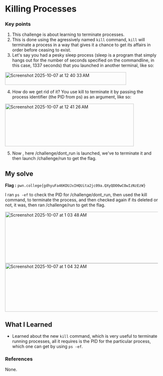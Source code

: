 # Killing Processes
### Key points
1. This challenge is about learning to terminate processes.
2. This is done using the agressively named `kill` command, `kill` will terminate a process in a way that gives it a chance to get its affairs in order before ceasing to exist.
3. Let's say you had a pesky sleep process (sleep is a program that simply hangs out for the number of seconds specified on the commandline, in this case, 1337 seconds) that you launched in another terminal, like so:

<img width="399" height="42" alt="Screenshot 2025-10-07 at 12 40 33 AM" src="https://github.com/user-attachments/assets/ec7a7132-7d56-4929-8da4-56b930d6f18f" />

4. How do we get rid of it? You use kill to terminate it by passing the process identifier (the PID from ps) as an argument, like so:

<img width="424" height="141" alt="Screenshot 2025-10-07 at 12 41 26 AM" src="https://github.com/user-attachments/assets/b943ad54-e7a2-4143-93c8-eece8e32c180" />

5. Now , here /challenge/dont_run is launched, we've to terminate it and then launch /challenge/run to get the flag.

## My solve
**Flag :** `pwn.college{gdhyuFa46KDUJxIHQUita2jc09a.QXyQDO0wCOwIzNzEzW}`

I ran `ps -ef` to check the PID for /challenge/dont_run, then used the kill command, to terminate the process, and then checked again if its deleted or not, it was, then ran /challenge/run to get the flag.

<img width="687" height="170" alt="Screenshot 2025-10-07 at 1 03 48 AM" src="https://github.com/user-attachments/assets/91f3b9ed-2071-4e2e-a0e1-f6f30f32fa98" />

<img width="661" height="160" alt="Screenshot 2025-10-07 at 1 04 32 AM" src="https://github.com/user-attachments/assets/fb09a2fc-5d23-45a4-8834-bdcf434187ff" />

## What I Learned
- Learned about the new `kill` command, which is very useful to terminate running processes, all it requires is the PID for the particular process, which one can get by using `ps -ef`.

### References
None.


